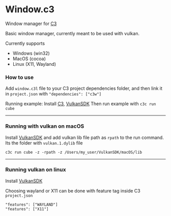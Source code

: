 # Window.c3
Window manager for [C3](https://c3-lang.org/)

Basic window manager, currently meant to be used with vulkan.

Currently supports
* Windows (win32)
* MacOS (cocoa)
* Linux (X11, Wayland)

### How to use
Add `window.c3l` file to your C3 project dependencies folder, and then link it in `project.json` 
with `"dependencies": ["c3w"]`


Running example:
Install [C3](https://c3-lang.org/), [VulkanSDK](https://vulkan.lunarg.com/sdk/home)
Then run example with `c3c run cube`

------
### Running with vulkan on macOS

Install [VulkanSDK](https://vulkan.lunarg.com/sdk/home#mac) and add vulkan lib file path as `rpath` to the run command.
Its the folder with `vulkan.1.dylib` file
````
c3c run cube -z -rpath -z /Users/my_user/VulkanSDK/macOS/lib
````

------
### Running vulkan on linux
Install [VulkanSDK](https://vulkan.lunarg.com/sdk/home#mac)

Choosing wayland or X11 can be done with feature tag inside C3 `project.json`
```
"features": ["WAYLAND"]
"features": ["X11"]
```
